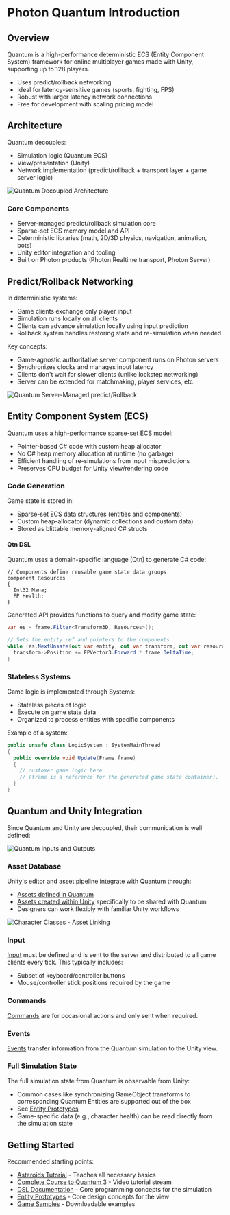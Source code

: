 # Photon Quantum Introduction

## Overview

Quantum is a high-performance deterministic ECS (Entity Component System) framework for online multiplayer games made with Unity, supporting up to 128 players.

- Uses predict/rollback networking
- Ideal for latency-sensitive games (sports, fighting, FPS)
- Robust with larger latency network connections
- Free for development with scaling pricing model

## Architecture

Quantum decouples:
- Simulation logic (Quantum ECS)
- View/presentation (Unity)
- Network implementation (predict/rollback + transport layer + game server logic)

![Quantum Decoupled Architecture](/docs/img/quantum/v2/getting-started/quantum-intro/quantum-sdk-layers.jpg)

### Core Components
- Server-managed predict/rollback simulation core
- Sparse-set ECS memory model and API
- Deterministic libraries (math, 2D/3D physics, navigation, animation, bots)
- Unity editor integration and tooling
- Built on Photon products (Photon Realtime transport, Photon Server)

## Predict/Rollback Networking

In deterministic systems:
- Game clients exchange only player input
- Simulation runs locally on all clients
- Clients can advance simulation locally using input prediction
- Rollback system handles restoring state and re-simulation when needed

Key concepts:
- Game-agnostic authoritative server component runs on Photon servers
- Synchronizes clocks and manages input latency
- Clients don't wait for slower clients (unlike lockstep networking)
- Server can be extended for matchmaking, player services, etc.

![Quantum Server-Managed predict/Rollback](/docs/img/quantum/v2/getting-started/quantum-intro/quantum-client-server.jpg)

## Entity Component System (ECS)

Quantum uses a high-performance sparse-set ECS model:
- Pointer-based C# code with custom heap allocator
- No C# heap memory allocation at runtime (no garbage)
- Efficient handling of re-simulations from input mispredictions
- Preserves CPU budget for Unity view/rendering code

### Code Generation

Game state is stored in:
- Sparse-set ECS data structures (entities and components)
- Custom heap-allocator (dynamic collections and custom data)
- Stored as blittable memory-aligned C# structs

#### Qtn DSL

Quantum uses a domain-specific language (Qtn) to generate C# code:

```qtn
// Components define reusable game state data groups
component Resources 
{
  Int32 Mana;
  FP Health;
}
```

Generated API provides functions to query and modify game state:

```csharp
var es = frame.Filter<Transform3D, Resources>();

// Sets the entity ref and pointers to the components
while (es.NextUnsafe(out var entity, out var transform, out var resources)) {
  transform->Position += FPVector3.Forward * frame.DeltaTime;
}
```

### Stateless Systems

Game logic is implemented through Systems:
- Stateless pieces of logic
- Execute on game state data
- Organized to process entities with specific components

Example of a system:

```csharp
public unsafe class LogicSystem : SystemMainThread
{
  public override void Update(Frame frame) 
  {
    // customer game logic here 
    // (frame is a reference for the generated game state container).
  }
}
```

## Quantum and Unity Integration

Since Quantum and Unity are decoupled, their communication is well defined:

![Quantum Inputs and Outputs](/docs/img/quantum/v3/getting-started/quantum-intro/quantum-inputs-outputs.jpg)

### Asset Database

Unity's editor and asset pipeline integrate with Quantum through:
- [Assets defined in Quantum](/quantum/current/manual/assets/assets-simulation)
- [Assets created within Unity](/quantum/current/manual/assets/assets-unity) specifically to be shared with Quantum
- Designers can work flexibly with familiar Unity workflows

![Character Classes - Asset Linking](/docs/img/quantum/v3/asset-linking.png)

### Input

[Input](/quantum/current/manual/input) must be defined and is sent to the server and distributed to all game clients every tick. This typically includes:
- Subset of keyboard/controller buttons
- Mouse/controller stick positions required by the game

### Commands

[Commands](/quantum/current/manual/commands) are for occasional actions and only sent when required.

### Events

[Events](/quantum/current/manual/quantum-ecs/game-events) transfer information from the Quantum simulation to the Unity view.

### Full Simulation State

The full simulation state from Quantum is observable from Unity:
- Common cases like synchronizing GameObject transforms to corresponding Quantum Entities are supported out of the box
- See [Entity Prototypes](/quantum/current/manual/entity-prototypes)
- Game-specific data (e.g., character health) can be read directly from the simulation state

## Getting Started

Recommended starting points:
- [Asteroids Tutorial](/quantum/current/tutorials/asteroids/1-overview) - Teaches all necessary basics
- [Complete Course to Quantum 3](/quantum/current/tutorials/video-tutorial) - Video tutorial stream
- [DSL Documentation](/quantum/current/manual/quantum-ecs/dsl) - Core programming concepts for the simulation
- [Entity Prototypes](/quantum/current/manual/entity-prototypes) - Core design concepts for the view
- [Game Samples](/quantum/current/game-samples/platform-shooter-2d/overview) - Downloadable examples
